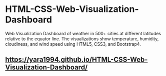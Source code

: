 # HTML-CSS-Web-Visualization-Dashboard

Web Visualization Dashboard of weather in 500+ cities at different latitudes relative to the equator line. The visualizations show temperature, humidity, cloudiness, and wind speed using HTML5, CSS3, and Bootstrap4.

## https://yara1994.github.io/HTML-CSS-Web-Visualization-Dashboard/

